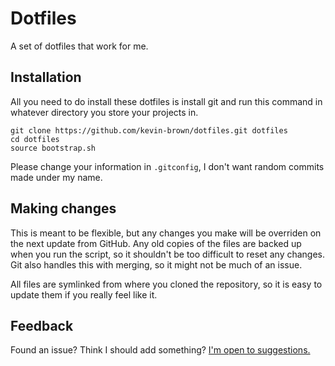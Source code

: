 Dotfiles
========
A set of dotfiles that work for me.

Installation
------------
All you need to do install these dotfiles is install git and run this
command in whatever directory you store your projects in.

```
git clone https://github.com/kevin-brown/dotfiles.git dotfiles
cd dotfiles
source bootstrap.sh
```

Please change your information in `.gitconfig`, I don't want random commits
made under my name.

Making changes
--------------
This is meant to be flexible, but any changes you make will be overriden on
the next update from GitHub.  Any old copies of the files are backed up when
you run the script, so it shouldn't be too difficult to reset any changes.
Git also handles this with merging, so it might not be much of an issue.

All files are symlinked from where you cloned the repository, so it is easy
to update them if you really feel like it.

Feedback
--------
Found an issue?  Think I should add something?  [I'm open to suggestions.](https://github.com/kevin-brown/dotfiles/issues)
